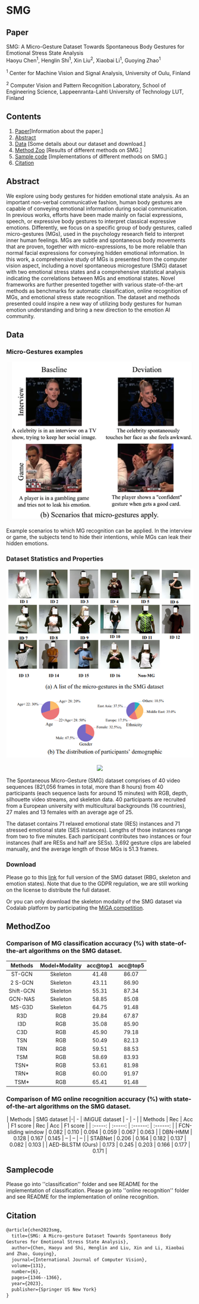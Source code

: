 # SMG

## Paper
SMG: A Micro-Gesture Dataset Towards Spontaneous Body
Gestures for Emotional Stress State Analysis <br>
 Haoyu Chen<sup>1</sup>,
 Henglin Shi<sup>1</sup>,
 Xin Liu<sup>2</sup>,
 Xiaobai Li<sup>1</sup>,
 Guoying Zhao<sup>1</sup> <br>

 <sup>1</sup>  Center for Machine Vision and Signal Analysis, University of Oulu, Finland
 
 <sup>2</sup> Computer Vision and Pattern Recognition Laboratory, School of Engineering Science, Lappeenranta-Lahti University of Technology LUT, Finland <br>


## Contents
1. [Paper](https://link.springer.com/article/10.1007/s11263-023-01761-6)[Information about the paper.]
2. [Abstract](#Abstract)
3. [Data](#Data) [Some details about our dataset and download.]
4. [Method Zoo](#MethodZoo) [Results of different methods on SMG.]
5. [Sample code](#Samplecode) [Implementations of different methods on SMG.]
6. [Citation](#Citation)


## Abstract
We explore using body gestures for hidden emotional state analysis. As an important non-verbal communicative fashion, human body gestures are capable of conveying emotional information during social communication. In previous works, efforts have been made mainly on facial expressions, speech, or expressive body gestures to interpret classical expressive emotions. Differently, we focus on a specific group of body gestures, called micro-gestures (MGs), used in the psychology research field to interpret inner human feelings. MGs are subtle and spontaneous body movements that are proven, together with micro-expressions, to be more reliable than normal facial expressions for conveying hidden emotional information. In this work, a comprehensive study of MGs is presented from the computer vision aspect, including a novel spontaneous microgesture (SMG) dataset with two emotional stress states and a comprehensive statistical analysis indicating the correlations between MGs and emotional states. Novel frameworks are further presented together with various state-of-the-art methods as benchmarks for automatic classification, online recognition of MGs, and emotional stress state recognition. The dataset and methods presented could inspire a new way of utilizing body gestures for human emotion understanding and bring a new direction to the emotion AI community.


## Data
### Micro-Gestures examples

<div align="center">
<img src="res/SMG.png">
</div>

Example scenarios to which MG recognition can be applied. In the interview or game, the subjects tend to hide their intentions, while MGs can leak their hidden emotions. 
### Dataset Statistics and Properties
<div align="center">
    <img src="res/smg.png">
</div>
<br>

<div align="center">
<img src="res/SMG_short.gif">
</div>

The Spontaneous Micro-Gesture (SMG) dataset comprises of 40 video sequences (821,056 frames in total, more than 8 hours) from 40 participants (each sequence lasts for around 15 minutes) with RGB, depth, silhouette video streams, and skeleton data. 40 participants are recruited from a European university with multicultural backgrounds (16 countries), 27 males and 13 females with an average age of 25.

The dataset contains 71 relaxed emotional state (RES) instances and 71 stressed emotional state (SES instances). Lengths of those instances range from two to five minutes. Each participant contributes two instances or four instances (half are RESs and half are SESs). 3,692 gesture clips are labeled manually, and the average length of those MGs is 51.3 frames.


### Download
Please go to this [link](https://www.oulu.fi/en/university/faculties-and-units/faculty-information-technology-and-electrical-engineering/center-machine-vision-and-signal-analysis#accordion-control-imigue-database) for full version of the SMG dataset (RBG, skeleton and emotion states).
Note that due to the GDPR regulation, we are still working on the license to distribute the full dataset.

Or you can only download the skeleton modality of the SMG dataset via Codalab platform by participating the [MiGA competition](https://codalab.lisn.upsaclay.fr/competitions/11758).


## MethodZoo

### Comparison of MG classification accuracy (%) with state-of-the-art algorithms on the SMG dataset.

<center>
 
| Methods | Model+Modality | acc@top1 | acc@top5 |
| :-----: | :-----: | :------: | :------: |
| ST-GCN | Skeleton | 41.48 | 86.07 |
| 2 S-GCN | Skeleton | 43.11 | 86.90 |
| Shift-GCN  | Skeleton | 55.31 | 87.34 |
| GCN-NAS | Skeleton | 58.85 | 85.08 |
| MS-G3D | Skeleton | 64.75 | 91.48 |
| R3D | RGB | 29.84 | 67.87 |
| I3D | RGB | 35.08 | 85.90 |
| C3D | RGB | 45.90 | 79.18 |
| TSN | RGB | 50.49 | 82.13 |
| TRN | RGB | 59.51 | 88.53 |
| TSM | RGB | 58.69 | 83.93 |
| TSN* | RGB | 53.61 | 81.98 |
| TRN* | RGB | 60.00 | 91.97 |
| TSM* | RGB | 65.41 | 91.48 |
 
</center>


### Comparison of MG online recognition accuracy (%) with state-of-the-art algorithms on the SMG dataset.
<center> 
| Methods | SMG dataset |-| - | iMiGUE dataset | - | - |
| Methods | Rec | Acc | F1 score | Rec | Acc | F1 score |
| :-----: | :-----: | :------: | :------: |
| FCN-sliding window | 0.082 | 0.110 | 0.094 | 0.059 | 0.067 | 0.063 | 
| DBN-HMM | 0.128 | 0.167 | 0.145 | – | – | – | 
| STABNet | 0.206 | 0.164 | 0.182 | 0.137 | 0.082 | 0.103 | 
| AED-BiLSTM (Ours) |  0.173 | 0.245 | 0.203 | 0.166 | 0.177 | 0.171 |
</center>

## Samplecode
Please go into ''classification'' folder and see README for the implementation of classification.
Please go into ''online recognition'' folder and see README for the implementation of online recognition.

## Citation
```
@article{chen2023smg,
  title={SMG: A Micro-gesture Dataset Towards Spontaneous Body Gestures for Emotional Stress State Analysis},
  author={Chen, Haoyu and Shi, Henglin and Liu, Xin and Li, Xiaobai and Zhao, Guoying},
  journal={International Journal of Computer Vision},
  volume={131},
  number={6},
  pages={1346--1366},
  year={2023},
  publisher={Springer US New York}
}
```



